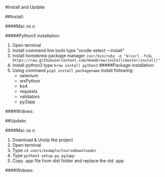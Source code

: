 #Install and Update

##Install:

####Mac os x:

#####Python3 installation:
1. Open terminal 
2. Install command line tools type "xcode-select --install"
3. Install homebrew package manager ```/usr/bin/ruby -e "$(curl -fsSL https://raw.githubusercontent.com/Homebrew/install/master/install)"```
4. Install python3 type ```brew install python3```
#####Package installation:
1. Using command ```pip3 install packagename``` install  following:
    - selenium
    - wxPython
    - bs4
    - requests
    - validators
    - py2app
    
####Widows:

##Update:

####Mac os x:

1. Download & Unzip the project
2. Open terminal
3. Type ```cd users/example/CourseDownloader```
4. Type ```python3 setup.py py2app```
5. Copy .app file from dist folder and replace the old .app

####Widows: